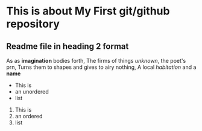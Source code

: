 # This is about My First git/github repository

## Readme file in heading 2 format

As as **imagination** bodies forth,
The firms of things *unknown*, the poet's prn,
Turns them to shapes and gives to airy nothing,
A local *habitation* and a **name**

- This is
- an unordered
- list

1. This is
2. an ordered 
3. list

